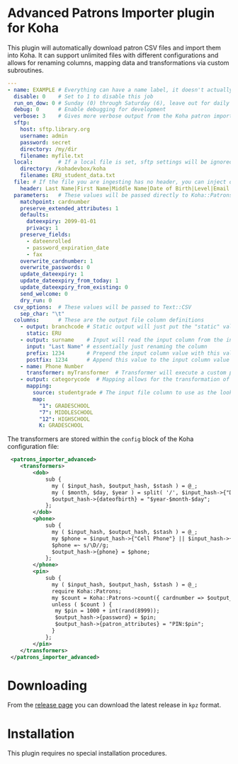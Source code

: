 # Advanced Patrons Importer plugin for Koha

This plugin will automatically download patron CSV files and import them into Koha.
It can support unlimited files with different configurations and allows for renaming columns, mapping data and transformations via custom subroutines.

```yaml
---
- name: EXAMPLE # Everything can have a name label, it doesn't actually do anything but can be helpful to have
  disable: 0    # Set to 1 to disable this job
  run_on_dow: 0 # Sunday (0) through Saturday (6), leave out for daily
  debug: 0      # Enable debugging for development
  verbose: 3    # Gives more verbose output from the Koha patron import process
  sftp:
    host: sftp.library.org
    username: admin
    password: secret
    directory: /my/dir
    filename: myfile.txt
  local:        # If a local file is set, sftp settings will be ignored
    directory: /kohadevbox/koha
    filename: ERU_student_data.txt
  file: # If the file you are ingesting has no header, you can inject one
    header: Last Name|First Name|Middle Name|Date of Birth|Level|Email|Phone|Address 1|Address 2|City|State|Zip|Enrollment Status
  parameters:   # These values will be passed directly to Koha::Patrons::Import::import_patrons, along with the file generated
    matchpoint: cardnumber
    preserve_extended_attributes: 1
    defaults:
      dateexpiry: 2099-01-01
      privacy: 1
    preserve_fields:
      - dateenrolled
      - password_expiration_date
      - fax
    overwrite_cardnumber: 1
    overwrite_passwords: 0
    update_dateexpiry: 1
    update_dateexpiry_from_today: 1
    update_dateexpiry_from_existing: 0
    send_welcome: 0
    dry_run: 0
  csv_options:  # These values will be passed to Text::CSV
    sep_char: "\t"
  columns:      # These are the output file column definitions
    - output: branchcode # Static output will just put the "static" value in the column
      static: ERU
    - output: surname    # Input will read the input column from the input file and place that value in the specified output column
      input: "Last Name" # essentially just renaming the column
      prefix: 1234       # Prepend the input column value with this value
      postfix: 1234      # Append this value to the input column value
    - name: Phone Number
      transformer: myTransformer  # Transformer will execute a custom perl subroutine defined in the koha conf file
    - output: categorycode  # Mapping allows for the transformation of one set of enumerated data to a different set of unumerated data
      mapping:
        source: studentgrade # The input file column to use as the lookup key
        map:
          "1": GRADESCHOOL
          "7": MIDDLESCHOOL
          "12": HIGHSCHOOL
          K: GRADESCHOOL
```

The transformers are stored within the `config` block of the Koha configuration file:
```xml
 <patrons_importer_advanced>
    <transformers>
        <dob>
            sub {
              my ( $input_hash, $output_hash, $stash ) = @_;
              my ( $month, $day, $year ) = split( '/', $input_hash->{"Date of Birth"} );
              $output_hash->{dateofbirth} = "$year-$month-$day";
            };
        </dob>
        <phone>
            sub {
              my ( $input_hash, $output_hash, $stash ) = @_;
              my $phone = $input_hash->{"Cell Phone"} || $input_hash->{"Phone"};
              $phone =~ s/\D//g;
              $output_hash->{phone} = $phone;
            };
        </phone>
        <pin>
            sub {
              my ( $input_hash, $output_hash, $stash ) = @_;
              require Koha::Patrons;
              my $count = Koha::Patrons->count({ cardnumber => $output_hash->{cardnumber} });
              unless ( $count ) {
               my $pin = 1000 + int(rand(8999));
               $output_hash->{password} = $pin;
               $output_hash->{patron_attributes} = "PIN:$pin";
              }
            };
        </pin>
    </transformers>
 </patrons_importer_advanced>
 ```

# Downloading

From the [release page](https://github.com/bywatersolutions/koha-plugin-patrons-importer-advanced/releases) you can download the latest release in `kpz` format.

# Installation

This plugin requires no special installation procedures.
